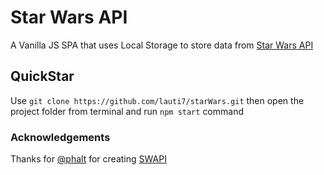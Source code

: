 # Star Wars API
A Vanilla JS SPA that uses Local Storage to store data from [Star Wars API](https://swapi.co/)

## QuickStar
Use `git clone https://github.com/lauti7/starWars.git` then open the project folder from terminal and run `npm start` command

### Acknowledgements
Thanks for [@phalt](https://github.com/phalt) for creating [SWAPI](https://swapi.co/)
